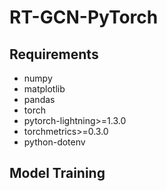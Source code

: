 # RT-GCN-PyTorch


## Requirements

* numpy
* matplotlib
* pandas
* torch
* pytorch-lightning>=1.3.0
* torchmetrics>=0.3.0
* python-dotenv

## Model Training

